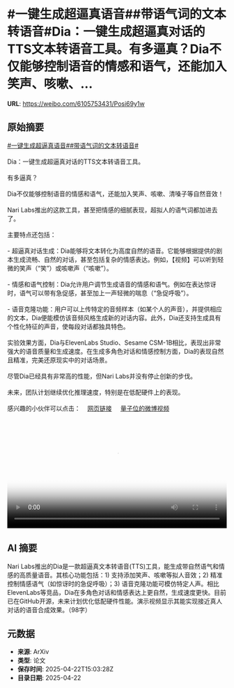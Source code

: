 # #一键生成超逼真语音##带语气词的文本转语音#Dia：一键生成超逼真对话的TTS文本转语音工具。有多逼真？Dia不仅能够控制语音的情感和语气，还能加入笑声、咳嗽、...

**URL**: https://weibo.com/6105753431/Posi69y1w

## 原始摘要

<a href="https://m.weibo.cn/search?containerid=231522type%3D1%26t%3D10%26q%3D%23%E4%B8%80%E9%94%AE%E7%94%9F%E6%88%90%E8%B6%85%E9%80%BC%E7%9C%9F%E8%AF%AD%E9%9F%B3%23&amp;extparam=%23%E4%B8%80%E9%94%AE%E7%94%9F%E6%88%90%E8%B6%85%E9%80%BC%E7%9C%9F%E8%AF%AD%E9%9F%B3%23" data-hide=""><span class="surl-text">#一键生成超逼真语音#</span></a><a href="https://m.weibo.cn/search?containerid=231522type%3D1%26t%3D10%26q%3D%23%E5%B8%A6%E8%AF%AD%E6%B0%94%E8%AF%8D%E7%9A%84%E6%96%87%E6%9C%AC%E8%BD%AC%E8%AF%AD%E9%9F%B3%23&amp;extparam=%23%E5%B8%A6%E8%AF%AD%E6%B0%94%E8%AF%8D%E7%9A%84%E6%96%87%E6%9C%AC%E8%BD%AC%E8%AF%AD%E9%9F%B3%23" data-hide=""><span class="surl-text">#带语气词的文本转语音#</span></a><br><br>Dia：一键生成超逼真对话的TTS文本转语音工具。<br><br>有多逼真？<br><br>Dia不仅能够控制语音的情感和语气，还能加入笑声、咳嗽、清嗓子等自然音效！<br><br>Nari Labs推出的这款工具，甚至把情感的细腻表现，超拟人的语气词都加进去了。<br><br>主要特点还包括：<br><br>- 超逼真对话生成：Dia能够将文本转化为高度自然的语音。它能够根据提供的剧本生成流畅、自然的对话，甚至包括复杂的情感表达。例如，【视频】可以听到轻微的笑声（“笑”）或咳嗽声（“咳嗽”）。<br><br>- 情感和语气控制：Dia允许用户调节生成语音的情感和语气。例如在表达惊讶时，语气可以带有急促感，甚至加上一声轻微的喘息（“急促呼吸”）。<br><br>- 语音克隆功能：用户可以上传特定的音频样本（如某个人的声音），并提供相应的文本，Dia便能模仿该音频风格生成新的对话内容。此外，Dia还支持生成具有个性化特征的声音，使每段对话都独具特色。<br><br>实验效果方面，Dia与ElevenLabs Studio、Sesame CSM-1B相比，表现出非常强大的语音质量和生成速度。在生成多角色对话和情感控制方面，Dia的表现自然且精准，完美还原现实中的对话场景。<br><br>尽管Dia已经具有非常高的性能，但Nari Labs并没有停止创新的步伐。<br><br>未来，团队计划继续优化推理速度，特别是在低配硬件上的表现。<br><br>感兴趣的小伙伴可以点击：<a href="https://weibo.cn/sinaurl?u=https%3A%2F%2Fgithub.com%2Fnari-labs%2Fdia" data-hide=""><span class="url-icon"><img style="width: 1rem;height: 1rem" src="https://h5.sinaimg.cn/upload/2015/09/25/3/timeline_card_small_web_default.png" referrerpolicy="no-referrer"></span><span class="surl-text">网页链接</span></a> <a href="https://video.weibo.com/show?fid=1034:5158285528203270" data-hide=""><span class="url-icon"><img style="width: 1rem;height: 1rem" src="https://h5.sinaimg.cn/upload/2015/09/25/3/timeline_card_small_video_default.png" referrerpolicy="no-referrer"></span><span class="surl-text">量子位的微博视频</span></a><br clear="both"><div style="clear: both"></div><video controls="controls" poster="https://tvax3.sinaimg.cn/orj480/006Fd7o3ly1i0pq1vzja0j30zk0k0t9m.jpg" style="width: 100%"><source src="https://f.video.weibocdn.com/o0/c9UmsZAXlx08nFQMNyso01041201oupF0E010.mp4?label=mp4_720p&amp;template=1280x720.25.0&amp;ori=0&amp;ps=1Cx9YB1mmR49jS&amp;Expires=1745337763&amp;ssig=zHOUX3QgSf&amp;KID=unistore,video"><source src="https://f.video.weibocdn.com/o0/PEjm81Vclx08nFQMdG3m01041200Gd1f0E010.mp4?label=mp4_hd&amp;template=852x480.25.0&amp;ori=0&amp;ps=1Cx9YB1mmR49jS&amp;Expires=1745337763&amp;ssig=lk7EpjDLSZ&amp;KID=unistore,video"><source src="https://f.video.weibocdn.com/o0/o1n0hQOYlx08nFQM2fe801041200qOkV0E010.mp4?label=mp4_ld&amp;template=640x360.25.0&amp;ori=0&amp;ps=1Cx9YB1mmR49jS&amp;Expires=1745337763&amp;ssig=Sgc6nbGC5m&amp;KID=unistore,video"><p>视频无法显示，请前往<a href="https://video.weibo.com/show?fid=1034%3A5158285528203270" target="_blank" rel="noopener noreferrer">微博视频</a>观看。</p></video>

## AI 摘要

Nari Labs推出的Dia是一款超逼真文本转语音(TTS)工具，能生成带自然语气和情感的高质量语音。其核心功能包括：1) 支持添加笑声、咳嗽等拟人音效；2) 精准控制情感语气（如惊讶时的急促呼吸）；3) 语音克隆功能可模仿特定人声。相比ElevenLabs等竞品，Dia在多角色对话和情感表达上更自然，生成速度更快。目前已在GitHub开源，未来计划优化低配硬件性能。演示视频显示其能实现接近真人对话的语音合成效果。（98字）

## 元数据

- **来源**: ArXiv
- **类型**: 论文
- **保存时间**: 2025-04-22T15:03:28Z
- **目录日期**: 2025-04-22
